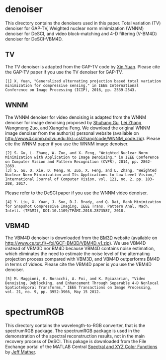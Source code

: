 # denoiser
This directory contains the denoisers used in this paper. Total variation (TV) denoiser for GAP-TV, Weighted nuclear norm minimization (WNNM) denoiser for DeSCI, and video block-matching and 4-D filtering (V-BM4D) denoiser for DeSCI-VBM4D.
## TV
The TV denoiser is adapted from the GAP-TV code by [Xin Yuan](https://www.bell-labs.com/usr/x.yuan "Xin Yuan, Bell labs"). Please cite the GAP-TV paper if you use the TV denoiser for GAP-TV.
```
[1] X. Yuan, "Generalized alternating projection based total variation minimization for compressive sensing," in IEEE International Conference on Image Processing (ICIP), 2016, pp. 2539-2543.
```

## WNNM
The WNNM denoiser for video denoising is adapted from the WNNM denoiser for image denoising proposed by [Shuhang Gu](https://sites.google.com/site/shuhanggu/home), [Lei Zhang](http://www4.comp.polyu.edu.hk/~cslzhang/), Wangmeng Zuo, and Xiangchu Feng. We download the original WNNM image denoiser from the author(s) personal website (available on http://www4.comp.polyu.edu.hk/~cslzhang/code/WNNM_code.zip).
Please cite the WNNM paper if you use the WNNM image denoiser.
```
[2] S. Gu, L. Zhang, W. Zuo, and X. Feng, "Weighted Nuclear Norm Minimization with Application to Image Denoising," in IEEE Conference on Computer Vision and Pattern Recognition (CVPR), 2014, pp. 2862-2869.
[3] S. Gu, Q. Xie, D. Meng, W. Zuo, X. Feng, and L. Zhang, "Weighted Nuclear Norm Minimization and Its Applications to Low Level Vision," International Journal of Computer Vision, vol. 121, no. 2, pp. 183-208, 2017.
```
Please refer to the DeSCI paper if you use the WNNM video denoiser. 
```
[4] Y. Liu, X. Yuan, J. Suo, D.J. Brady, and Q. Dai, Rank Minimization for Snapshot Compressive Imaging, IEEE Trans. Pattern Anal. Mach. Intell. (TPAMI), DOI:10.1109/TPAMI.2018.2873587, 2018.
```

## VBM4D
The VBM4D denoiser is downloaded from the [BM3D](http://www.cs.tut.fi/~foi/GCF-BM3D/ "block-matching and 3-D filtering") website (available on http://www.cs.tut.fi/~foi/GCF-BM3D/VBM4D_v1.zip). We use VBM4D instead of VBM3D nor BM4D because VBM4D contains noise estimation, which eliminates the need to estimate the noise level of the alternating projection process compared with VBM3D, and VBM4D outperforms BM4D in terms of videos.
Please cite the VBM4D paper is you use the VBM4D denoiser.
```
[5] M. Maggioni, G. Boracchi, A. Foi, and K. Egiazarian, "Video Denoising, Deblocking, and Enhancement Through Separable 4-D Nonlocal Spatiotemporal Transforms," IEEE Transactions on Image Processing, vol. 21, no. 9, pp. 3952-3966, May 15 2012.
```

# spectrumRGB
This directory contains the wavelength-to-RGB converter, that is the spectrumRGB package. The spectrumRGB package is used in the demonstration of the spectral reconstruction results, not in the main recovery process of DeSCI. This pakage is downloaded from the File Exchange portal of the MATLAB Central [Spectral and XYZ Color Functions](https://www.mathworks.com/matlabcentral/fileexchange/7021-spectral-and-xyz-color-functions "Spectral and XYZ Color Functions - File Exchange - MATLAB Central") by [Jeff Mather](https://www.mathworks.com/matlabcentral/profile/authors/869511-jeff-mather "Jeff Mather").
